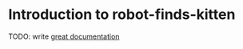 # Introduction to robot-finds-kitten

TODO: write [great documentation](http://jacobian.org/writing/what-to-write/)
